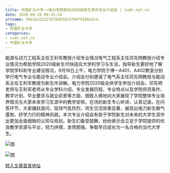 ```yaml
---
title: 中国矿业大学->电力学院面向2020级新生举办专业介绍会 | cumt.net.cn
date: 2020-09-18 09:31:24
urlname: 39e3acb2227b78dd3dcb79479186a3c4
tags: 
- 中国矿业大学
categories:
- cumt.net.cn
- 中国矿业大学
---
```

能源与动力工程系主任王利军教授介绍专业情况电气工程系主任邓先明教授介绍专业情况为帮助学院2020级新生尽快适应大学的学习与生活，指导新生更好地了解学院学科和专业建设情况，9月16日上午，电力学院于博一A401、A402教室分别举行电气专业与能动专业介绍会。介绍会分别邀请了电气系主任邓先明教授与能动系主任王利军教授为新生作讲解。电力学院2020级全体学生参加介绍会。邓先明老师与王利军老师从专业学科介绍、专业发展历程、专业特点以及学院师资条件、教学计划、毕业要求与就业前景等方面，细致入微地向大家展现了学院整体专业培养情况与大家未来学习生涯中的教学安排。在场的新生专心听讲，认真记录。在问答环节，大家踊跃提问，现场气氛热烈，师生交流效果显著，展现出电力新生朝气蓬勃、好学力行的精神风貌。本次专业介绍会有助于学院新生对未来的大学生涯作出更加全面细致的认知与规划。新生们备受鼓舞，纷纷表示会立足于学院提供的优良教学资源与平台，努力拼搏，发愤图强，争取早日成长为一名合格的当代大学生。

![图](http://xwzx.cumt.edu.cn/_upload/article/images/27/55/4320e8aa4875bf3e0c931ba59c1c/2e2ffeeb-02cf-44a2-85c5-f1e52a4ac58b.png)

![图](http://xwzx.cumt.edu.cn/_upload/article/images/27/55/4320e8aa4875bf3e0c931ba59c1c/6af5877a-876f-4873-a51f-a144a3e50911.png)

[转入文章首发地址](http://xwzx.cumt.edu.cn/c6/37/c523a575031/page.htm)